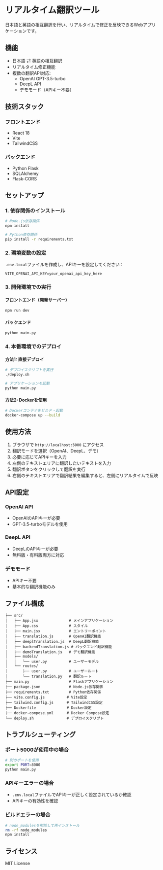 # リアルタイム翻訳ツール

日本語と英語の相互翻訳を行い、リアルタイムで修正を反映できるWebアプリケーションです。

## 機能

- 日本語 ⇄ 英語の相互翻訳
- リアルタイム修正機能
- 複数の翻訳API対応:
  - OpenAI GPT-3.5-turbo
  - DeepL API
  - デモモード（APIキー不要）

## 技術スタック

### フロントエンド
- React 18
- Vite
- TailwindCSS

### バックエンド
- Python Flask
- SQLAlchemy
- Flask-CORS

## セットアップ

### 1. 依存関係のインストール

```bash
# Node.js依存関係
npm install

# Python依存関係
pip install -r requirements.txt
```

### 2. 環境変数の設定

`.env.local`ファイルを作成し、APIキーを設定してください：

```env
VITE_OPENAI_API_KEY=your_openai_api_key_here
```

### 3. 開発環境での実行

#### フロントエンド（開発サーバー）
```bash
npm run dev
```

#### バックエンド
```bash
python main.py
```

### 4. 本番環境でのデプロイ

#### 方法1: 直接デプロイ
```bash
# デプロイスクリプトを実行
./deploy.sh

# アプリケーションを起動
python main.py
```

#### 方法2: Dockerを使用
```bash
# Dockerコンテナをビルド・起動
docker-compose up --build
```

## 使用方法

1. ブラウザで `http://localhost:5000` にアクセス
2. 翻訳モードを選択（OpenAI、DeepL、デモ）
3. 必要に応じてAPIキーを入力
4. 左側のテキストエリアに翻訳したいテキストを入力
5. 翻訳ボタンをクリックして翻訳を実行
6. 右側のテキストエリアで翻訳結果を編集すると、左側にリアルタイムで反映

## API設定

### OpenAI API
- OpenAIのAPIキーが必要
- GPT-3.5-turboモデルを使用

### DeepL API
- DeepLのAPIキーが必要
- 無料版・有料版両方に対応

### デモモード
- APIキー不要
- 基本的な翻訳機能のみ

## ファイル構成

```
├── src/
│   ├── App.jsx              # メインアプリケーション
│   ├── App.css              # スタイル
│   ├── main.jsx             # エントリーポイント
│   ├── translation.js       # OpenAI翻訳機能
│   ├── deeplTranslation.js  # DeepL翻訳機能
│   ├── backendTranslation.js # バックエンド翻訳機能
│   ├── demoTranslation.js   # デモ翻訳機能
│   ├── models/
│   │   └── user.py          # ユーザーモデル
│   └── routes/
│       ├── user.py          # ユーザールート
│       └── translation.py   # 翻訳ルート
├── main.py                  # Flaskアプリケーション
├── package.json             # Node.js依存関係
├── requirements.txt         # Python依存関係
├── vite.config.js          # Vite設定
├── tailwind.config.js      # TailwindCSS設定
├── Dockerfile              # Docker設定
├── docker-compose.yml      # Docker Compose設定
└── deploy.sh               # デプロイスクリプト
```

## トラブルシューティング

### ポート5000が使用中の場合
```bash
# 別のポートを使用
export PORT=8000
python main.py
```

### APIキーエラーの場合
- `.env.local`ファイルでAPIキーが正しく設定されているか確認
- APIキーの有効性を確認

### ビルドエラーの場合
```bash
# node_modulesを削除して再インストール
rm -rf node_modules
npm install
```

## ライセンス

MIT License